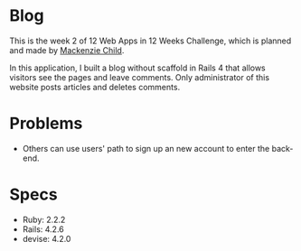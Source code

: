 # Blog

This is the week 2 of 12 Web Apps in 12 Weeks Challenge, which is planned and made by
[Mackenzie Child](https://mackenziechild.me/12-in-12/2/).

In this application, I built a blog without scaffold in Rails 4 that allows visitors see the pages and leave comments.
Only administrator of this website posts articles and deletes comments.

# Problems

* Others can use users' path to sign up an new account to enter the back-end.

# Specs

* Ruby: 2.2.2
* Rails: 4.2.6
* devise: 4.2.0
